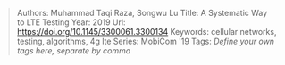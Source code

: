 > Authors: Muhammad Taqi Raza, Songwu Lu
> Title: A Systematic Way to LTE Testing
> Year: 2019
> Url: https://doi.org/10.1145/3300061.3300134
> Keywords: cellular networks, testing, algorithms, 4g lte
> Series: MobiCom '19
> Tags: *Define your own tags here, separate by comma*